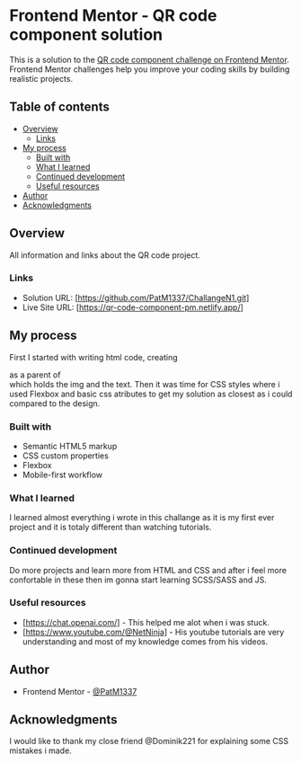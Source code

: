 # Frontend Mentor - QR code component solution

This is a solution to the [QR code component challenge on Frontend Mentor](https://www.frontendmentor.io/challenges/qr-code-component-iux_sIO_H). Frontend Mentor challenges help you improve your coding skills by building realistic projects. 

## Table of contents

- [Overview](#overview)
  - [Links](#links)
- [My process](#my-process)
  - [Built with](#built-with)
  - [What I learned](#what-i-learned)
  - [Continued development](#continued-development)
  - [Useful resources](#useful-resources)
- [Author](#author)
- [Acknowledgments](#acknowledgments)


## Overview

All information and links about the QR code project.

### Links

- Solution URL: [https://github.com/PatM1337/ChallangeN1.git]
- Live Site URL: [https://qr-code-component-pm.netlify.app/]

## My process

First I started with writing html code, creating <div class="container"> as a parent of <div class="wrapper"> which holds the img and the text. Then it was time for CSS styles where i used Flexbox and basic css atributes to get my solution as closest as i could compared to the design. 

### Built with

- Semantic HTML5 markup
- CSS custom properties
- Flexbox
- Mobile-first workflow

### What I learned

I learned almost everything i wrote in this challange as it is my first ever project and it is totaly different than watching tutorials.


### Continued development

Do more projects and learn more from HTML and CSS and after i feel more confortable in these then im gonna start learning SCSS/SASS and JS.

### Useful resources

- [https://chat.openai.com/] - This helped me alot when i was stuck.
- [https://www.youtube.com/@NetNinja] - His youtube tutorials are very understanding and most of my knowledge comes from his videos.

## Author

- Frontend Mentor - [@PatM1337](https://www.frontendmentor.io/profile/PatM1337)

## Acknowledgments

I would like to thank my close friend @Dominik221 for explaining some CSS mistakes i made.
